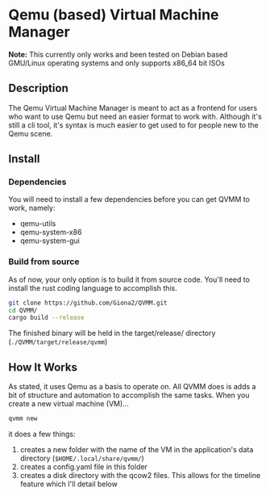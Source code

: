 # Qemu (based) Virtual Machine Manager
**Note:** This currently only works and been tested on Debian based GMU/Linux operating systems and only supports x86_64 bit ISOs
## Description
The Qemu Virtual Machine Manager is meant to act as a frontend for users who want to use Qemu but need an easier format to work with. Although it's still a cli tool, it's syntax is much easier to get used to for people new to the Qemu scene.
## Install
### Dependencies
You will need to install a few dependencies before you can get QVMM to work, namely:
- qemu-utils
- qemu-system-x86
- qemu-system-gui
### Build from source
As of now, your only option is to build it from source code. You'll need to install the rust coding language to accomplish this.
```bash
git clone https://github.com/Giona2/QVMM.git
cd QVMM/
cargo build --release
```
The finished binary will be held in the target/release/ directory (```./QVMM/target/release/qvmm```)
## How It Works
As stated, it uses Qemu as a basis to operate on. All QVMM does is adds a bit of structure and automation to accomplish the same tasks.
When you create a new virtual machine (VM)...
```bash
qvmm new
```
it does a few things:
1. creates a new folder with the name of the VM in the application's data directory (```$HOME/.local/share/qvmm/```)
2. creates a config.yaml file in this folder
3. creates a disk directory with the qcow2 files. This allows for the timeline feature which I'll detail below
